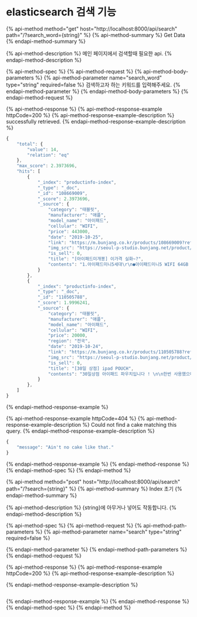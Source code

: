 # elasticsearch 검색 기능

{% api-method method="get" host="http://localhost:8000/api/search" path="/?search\_word={string}" %}
{% api-method-summary %}
Get Data
{% endapi-method-summary %}

{% api-method-description %}
메인 페이지에서 검색할때 필요한 api.
{% endapi-method-description %}

{% api-method-spec %}
{% api-method-request %}
{% api-method-body-parameters %}
{% api-method-parameter name="search\_word" type="string" required=false %}
검색하고자 하는 키워드를 입력해주세요.
{% endapi-method-parameter %}
{% endapi-method-body-parameters %}
{% endapi-method-request %}

{% api-method-response %}
{% api-method-response-example httpCode=200 %}
{% api-method-response-example-description %}
successfully retrieved.
{% endapi-method-response-example-description %}

```javascript
{
    "total": {
        "value": 14,
        "relation": "eq"
    },
    "max_score": 2.3973696,
    "hits": [
        {
            "_index": "productinfo-index",
            "_type": "_doc",
            "_id": "108669009",
            "_score": 2.3973696,
            "_source": {
                "category": "태블릿",
                "manufacturer": "애플",
                "model_name": "아이패드",
                "cellular": "WIFI",
                "price": 443000,
                "date": "2019-10-25",
                "link": "https://m.bunjang.co.kr/products/108669009?ref=검색결과&q=아이패드",
                "img_src": "https://seoul-p-studio.bunjang.net/product/108669009_1_1571934294_w292.jpg",
                "is_sell": 0,
                "title": "[아이패드미개봉] 이가격 실화~?",
                "contents": "1.아이패드미니5세대\r\n●아이패드미니5 WIFI 64GB 👉450000원\r\n●아이패드미니5 WIFI 256GB 👉630000원\r\n●아이패드미니5 [셀룰러] 64GB 👉600000원 \r\n●아이패드미니5 [셀룰러] 256GB 👉780000원\r\n\r\n2.아이패드에어3 \r\n●아이패드에어3 WIFI 64GB👉560000원\r\n●아이패드에어3 WIFI 64GB 👉725000원\r\n●아이패드에어3 [셀룰러] 64GB 👉710000원\r\n●아이패드에어3 [셀룰러] 256GB 👉860000원\r\n\r\n3.아이패드프로3세대 11형\r\n●아이패드프로3 11 WIFI 64GB👉862000원\r\n●아이패드프로3 11 WIFI 256GB👉1050000원\r\n●아이패드프로3 11 WIFI 512GB👉1280000원\r\n●아이패드프로3 11[셀룰러]64GB👉1060000원\r\n●아이패드프로3 11[셀룰러]256GB👉1250000원\r\n●아이패드프로3 11[셀룰러] 512GB 👉1520000원\r\n\r\n4.아이패드프로3 12.9형 \r\n●아이패드프로3 12.9 WIFI 64GB 👉1100000원\r\n●아이패드프로3 12.9 WIFI 256GB👉1270000원\r\n●아이패드프로3 12.9 WIFI 512GB👉1580000원\r\n●아이패드프로3 12.9 [셀룰러] 64GB👉1270000원\r\n●아이패드프로3 12.9 [셀룰러] 256GB👉1450000원\r\n●아이패드프로3 12.9 [셀룰러] 512GB👉 재고없음\r\n\r\n✔️단가는 상시 변동 됩니다.\r\n✔️추가품으로 애플펜슬 구매 가능합니다.\r\n1세대: 107000원, 2세대 140000원\r\n✔️모두 미개봉 애플코리아 정품입니다.\r\n✔️가품일시 500%환불 해드립니다.\r\n✔️상세스펙은 카페 아이패드메뉴에서 확인해주세요\r\nhttp://cafe.naver.com/sosimple90\r\n✔️에눌,교신 문의X\r\n✔️셀룰러 모델은 자급제 공기계입니다.\r\n✔️문의 010-6313-9634"
            }
        },
        {
            "_index": "productinfo-index",
            "_type": "_doc",
            "_id": "110505788",
            "_score": 1.9996241,
            "_source": {
                "category": "태블릿",
                "manufacturer": "애플",
                "model_name": "아이패드",
                "cellular": "WIFI",
                "price": 20000,
                "region": "전국",
                "date": "2019-10-24",
                "link": "https://m.bunjang.co.kr/products/110505788?ref=검색결과&q=아이패드",
                "img_src": "https://seoul-p-studio.bunjang.net/product/110505788_1_1571895462_w292.jpg",
                "is_sell": 0,
                "title": "[30일 상점] ipad POUCH",
                "contents": "30일상점 아이패드 파우치입니다 ! \n\n한번 사용했으며 아이패드 프로 들고다니며 사용했을때 \n\n펜슬까지 넉넉하게 들어갔었습니다\n\n다른파우치들과는 다르게 안감이 부들부들하여 \n\n특유의 본드냄새도 나지 않고 \n\n소중한 아이패드를 귀엽게 보호 하실수있어요 ! \n\n택배비 3000 원 추가해주세요😊\n\n마지막 사진이 실제 사진입니다!"
            }
        },
    ]
}
```
{% endapi-method-response-example %}

{% api-method-response-example httpCode=404 %}
{% api-method-response-example-description %}
Could not find a cake matching this query.
{% endapi-method-response-example-description %}

```javascript
{
    "message": "Ain't no cake like that."
}
```
{% endapi-method-response-example %}
{% endapi-method-response %}
{% endapi-method-spec %}
{% endapi-method %}

{% api-method method="post" host="http://localhost:8000/api/search" path="/?search={string}" %}
{% api-method-summary %}
Index  초기
{% endapi-method-summary %}

{% api-method-description %}
{string}에 아무거나 넣어도 작동합니다.
{% endapi-method-description %}

{% api-method-spec %}
{% api-method-request %}
{% api-method-path-parameters %}
{% api-method-parameter name="search" type="string" required=false %}

{% endapi-method-parameter %}
{% endapi-method-path-parameters %}
{% endapi-method-request %}

{% api-method-response %}
{% api-method-response-example httpCode=200 %}
{% api-method-response-example-description %}

{% endapi-method-response-example-description %}

```

```
{% endapi-method-response-example %}
{% endapi-method-response %}
{% endapi-method-spec %}
{% endapi-method %}


